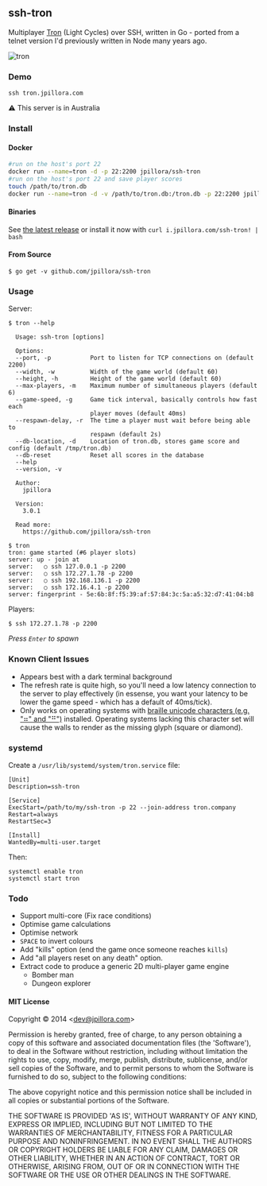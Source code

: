 ## ssh-tron

Multiplayer [Tron](http://www.thepcmanwebsite.com/media/flash_tron/) (Light Cycles) over SSH, written in Go - ported from a telnet version I'd previously written in Node many years ago.

![tron](https://rawgit.com/jpillora/ssh-tron/master/demo.gif)

### Demo

```
ssh tron.jpillora.com
```

:warning: This server is in Australia

### Install

#### Docker

```sh
#run on the host's port 22
docker run --name=tron -d -p 22:2200 jpillora/ssh-tron
#run on the host's port 22 and save player scores
touch /path/to/tron.db
docker run --name=tron -d -v /path/to/tron.db:/tron.db -p 22:2200 jpillora/ssh-tron --db-location /tron.db
```

#### Binaries

See [the latest release](https://github.com/jpillora/ssh-tron/releases/latest) or install it now with `curl i.jpillora.com/ssh-tron! | bash`

#### From Source

```
$ go get -v github.com/jpillora/ssh-tron
```

### Usage

Server:

```
$ tron --help

  Usage: ssh-tron [options]

  Options:
  --port, -p           Port to listen for TCP connections on (default 2200)
  --width, -w          Width of the game world (default 60)
  --height, -h         Height of the game world (default 60)
  --max-players, -m    Maximum number of simultaneous players (default 6)
  --game-speed, -g     Game tick interval, basically controls how fast each
                       player moves (default 40ms)
  --respawn-delay, -r  The time a player must wait before being able to
                       respawn (default 2s)
  --db-location, -d    Location of tron.db, stores game score and config (default /tmp/tron.db)
  --db-reset           Reset all scores in the database
  --help
  --version, -v

  Author:
    jpillora

  Version:
    3.0.1

  Read more:
    https://github.com/jpillora/ssh-tron

$ tron
tron: game started (#6 player slots)
server: up - join at
server:   ○ ssh 127.0.0.1 -p 2200
server:   ○ ssh 172.27.1.78 -p 2200
server:   ○ ssh 192.168.136.1 -p 2200
server:   ○ ssh 172.16.4.1 -p 2200
server: fingerprint - 5e:6b:8f:f5:39:af:57:84:3c:5a:a5:32:d7:41:04:b8
```

Players:

```
$ ssh 172.27.1.78 -p 2200
```

*Press `Enter` to spawn*

### Known Client Issues

* Appears best with a dark terminal background
* The refresh rate is quite high, so you'll need a low latency connection to the server to play effectively (in essense, you want your latency to be lower the game speed - which has a default of 40ms/tick).
* Only works on operating systems with [braille unicode characters (e.g. "⠶" and "⠛")](http://en.wikipedia.org/wiki/Braille_Patterns#Chart) installed. Operating systems lacking this character set will cause the walls to render as the missing glyph (square or diamond).

### systemd

Create a `/usr/lib/systemd/system/tron.service` file:

```
[Unit]
Description=ssh-tron

[Service]
ExecStart=/path/to/my/ssh-tron -p 22 --join-address tron.company
Restart=always
RestartSec=3

[Install]
WantedBy=multi-user.target
```

Then:

```
systemctl enable tron
systemctl start tron
```

### Todo

* Support multi-core (Fix race conditions)
* Optimise game calculations
* Optimise network
* `SPACE` to invert colours
* Add "kills" option (end the game once someone reaches `kills`)
* Add "all players reset on any death" option.
* Extract code to produce a generic 2D multi-player game engine
	* Bomber man
	* Dungeon explorer

#### MIT License

Copyright © 2014 &lt;dev@jpillora.com&gt;

Permission is hereby granted, free of charge, to any person obtaining
a copy of this software and associated documentation files (the
'Software'), to deal in the Software without restriction, including
without limitation the rights to use, copy, modify, merge, publish,
distribute, sublicense, and/or sell copies of the Software, and to
permit persons to whom the Software is furnished to do so, subject to
the following conditions:

The above copyright notice and this permission notice shall be
included in all copies or substantial portions of the Software.

THE SOFTWARE IS PROVIDED 'AS IS', WITHOUT WARRANTY OF ANY KIND,
EXPRESS OR IMPLIED, INCLUDING BUT NOT LIMITED TO THE WARRANTIES OF
MERCHANTABILITY, FITNESS FOR A PARTICULAR PURPOSE AND NONINFRINGEMENT.
IN NO EVENT SHALL THE AUTHORS OR COPYRIGHT HOLDERS BE LIABLE FOR ANY
CLAIM, DAMAGES OR OTHER LIABILITY, WHETHER IN AN ACTION OF CONTRACT,
TORT OR OTHERWISE, ARISING FROM, OUT OF OR IN CONNECTION WITH THE
SOFTWARE OR THE USE OR OTHER DEALINGS IN THE SOFTWARE.
